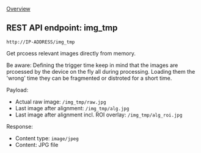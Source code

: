 [Overview](_OVERVIEW.md) 

## REST API endpoint: img_tmp

`http://IP-ADDRESS/img_tmp`


Get prcoess relevant images directly from memory.

Be aware: Defining the trigger time keep in mind that the images are prcoessed by the device on the fly all during processing. Loading them the 'wrong' time they can be fragmented or distroted for a short time.


Payload:
- Actual raw image: `/img_tmp/raw.jpg`
- Last image after alignment: `/img_tmp/alg.jpg`
- Last image after alignment incl. ROI overlay: `/img_tmp/alg_roi.jpg`

Response:
  - Content type: `image/jpeg`
  - Content: JPG file
